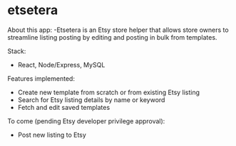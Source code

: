 # etsetera

About this app:
-Etsetera is an Etsy store helper that allows store owners to streamline listing posting by editing and posting in bulk from templates.

Stack:
- React, Node/Express, MySQL

Features implemented:
- Create new template from scratch or from existing Etsy listing
- Search for Etsy listing details by name or keyword
- Fetch and edit saved templates

To come (pending Etsy developer privilege approval):
- Post new listing to Etsy
